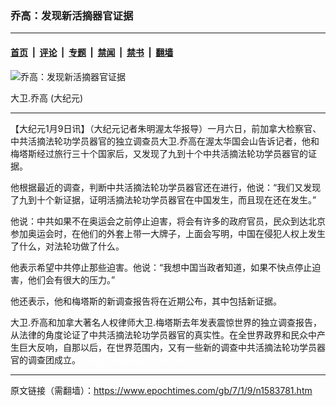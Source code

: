 ### 乔高：发现新活摘器官证据

---

#### [首页](../../../..?n1583781) &nbsp;|&nbsp; [评论](../../../../../epoch-comment?n1583781) &nbsp;|&nbsp; [专题](../../../../../epoch-special?n1583781) &nbsp;|&nbsp; [禁闻](../../../../../epoch-news?n1583781) &nbsp;|&nbsp; [禁书](../../../../../books?n1583781) &nbsp;|&nbsp; [翻墙](https://github.com/gfw-breaker/nogfw/blob/master/README.md?n1583781)


<div><img alt="乔高：发现新活摘器官证据" class="attachment-djy_600_400 size-djy_600_400 wp-post-image" src="https://i.epochtimes.com/assets/uploads/2007/01/701082219151030.jpg"/>
<div class="caption">
 <p>
  大卫.乔高 (大纪元)
 </p>
</div></div><hr/><div class="post_content" id="artbody" itemprop="articleBody">
 <!-- article content begin -->
 <p>
  【大纪元1月9日讯】（大纪元记者朱明渥太华报导）一月六日，前加拿大检察官、中共活摘法轮功学员器官的独立调查员大卫.乔高在渥太华国会山告诉记者，他和梅塔斯经过旅行三十个国家后，又发现了九到十个中共活摘法轮功学员器官的证据。
 </p>
 <p>
  他根据最近的调查，判断中共活摘法轮功学员器官还在进行，他说：“我们又发现了九到十个新证据，证明活摘法轮功学员器官在中国发生，而且现在还在发生。”
 </p>
 <p>
  他说：中共如果不在奥运会之前停止迫害，将会有许多的政府官员，民众到达北京参加奥运会时，在他们的外套上带一大牌子，上面会写明，中国在侵犯人权上发生了什么，对法轮功做了什么。
 </p>
 <p>
  他表示希望中共停止那些迫害。他说：“我想中国当政者知道，如果不快点停止迫害，他们会有很大的压力。”
 </p>
 <p>
  他还表示，他和梅塔斯的新调查报告将在近期公布，其中包括新证据。
 </p>
 <p>
  大卫.乔高和加拿大著名人权律师大卫.梅塔斯去年发表震惊世界的独立调查报告，从法律的角度论证了中共活摘法轮功学员器官的真实性。在全世界政界和民众中产生巨大反响，自那以后，在世界范围内，又有一些新的调查中共活摘法轮功学员器官的调查团成立。
  <font color="#ffffff">
   (http://www.dajiyuan.com)
  </font>
 </p>
 <!-- article content end -->
 <div id="below_article_ad">
 </div>
</div>


---

原文链接（需翻墙）：https://www.epochtimes.com/gb/7/1/9/n1583781.htm
